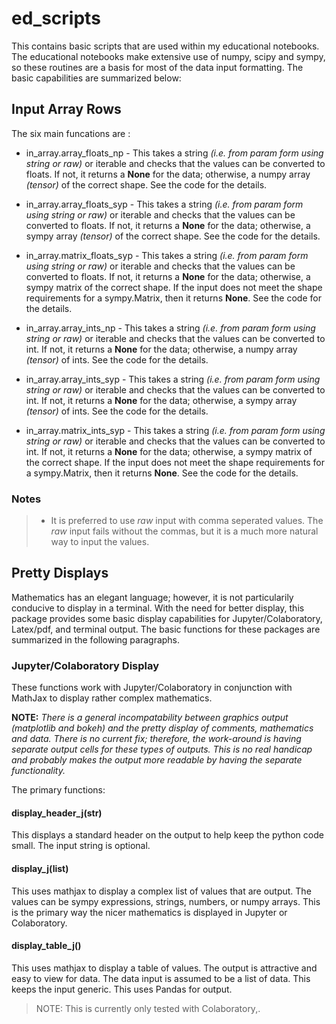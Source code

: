 # ed_scripts

This contains basic scripts that are used within my educational notebooks.  The educational notebooks make extensive use of numpy, scipy and sympy, so these routines are a basis for most of the data input formatting.  The basic capabilities are summarized below:

## Input Array Rows

The six main funcations are :

* in_array.array_floats_np - This takes a string _(i.e. from param form using string or raw)_ or iterable and checks that the values can be converted to floats.  If not, it returns a **None** for the data; otherwise, a numpy array _(tensor)_ of the correct shape.  See the code for the details.

* in_array.array_floats_syp - This takes a string _(i.e. from param form using string or raw)_ or iterable and checks that the values can be converted to floats.  If not, it returns a **None** for the data; otherwise, a sympy array _(tensor)_ of the correct shape.  See the code for the details.

* in_array.matrix_floats_syp - This takes a string _(i.e. from param form using string or raw)_ or iterable and checks that the values can be converted to floats.  If not, it returns a **None** for the data; otherwise, a sympy matrix of the correct shape.  If the input does not meet the shape requirements for a sympy.Matrix, then it returns **None**.  See the code for the details.

* in_array.array_ints_np - This takes a string _(i.e. from param form using string or raw)_ or iterable and checks that the values can be converted to int.  If not, it returns a **None** for the data; otherwise, a numpy array _(tensor)_ of ints.  See the code for the details.

* in_array.array_ints_syp - This takes a string _(i.e. from param form using string or raw)_ or iterable and checks that the values can be converted to int.  If not, it returns a **None** for the data; otherwise, a sympy array _(tensor)_ of ints.  See the code for the details.

* in_array.matrix_ints_syp - This takes a string _(i.e. from param form using string or raw)_ or iterable and checks that the values can be converted to int.  If not, it returns a **None** for the data; otherwise, a sympy matrix of the correct shape.  If the input does not meet the shape requirements for a sympy.Matrix, then it returns **None**.  See the code for the details.

### Notes

>* It is preferred to use _raw_ input with comma seperated values.  The _raw_ input fails without the commas, but it is a much more natural way to input the values.

## Pretty Displays

Mathematics has an elegant language; however, it is not particularily conducive to display in a terminal.  With the need for better display, this package provides some basic display capabilities for Jupyter/Colaboratory, Latex/pdf, and terminal output.  The basic functions for these packages are summarized in the following paragraphs.

### Jupyter/Colaboratory Display

These functions work with Jupyter/Colaboratory in conjunction with MathJax to display rather complex mathematics.  

**NOTE:**  _There is a general incompatability between graphics output (matplotlib and bokeh) and the pretty display of comments, mathematics and data.  There is no current fix; therefore, the work-around is having separate output cells for these types of outputs.  This is no real handicap and probably makes the output more readable by having the separate functionality._

The primary functions:

#### display_header_j(str)

This displays a standard header on the output to help keep the python code small.  The input string is optional.

#### display_j(list)

This uses mathjax to display a complex list of values that are output.  The values can be sympy expressions, strings, numbers, or numpy arrays.  This is the primary way the nicer mathematics is displayed in Jupyter or Colaboratory.  

#### display_table_j(<parameters>)

This uses mathjax to display a table of values.  The output is attractive and easy to view for data.  The data input is assumed to be a list of data.  This keeps the input generic.  This uses Pandas for output.

>NOTE:  This is currently only tested with Colaboratory,.
